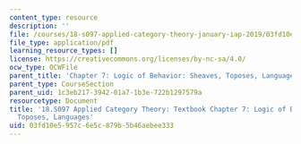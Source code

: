 ```yaml
---
content_type: resource
description: ''
file: /courses/18-s097-applied-category-theory-january-iap-2019/03fd10e5957c6e5c879b5b46aebee333_18-s097iap19ch7.pdf
file_type: application/pdf
learning_resource_types: []
license: https://creativecommons.org/licenses/by-nc-sa/4.0/
ocw_type: OCWFile
parent_title: 'Chapter 7: Logic of Behavior: Sheaves, Toposes, Languages'
parent_type: CourseSection
parent_uid: 1c3eb217-3942-01a7-1b3e-722b1297579a
resourcetype: Document
title: '18.S097 Applied Category Theory: Textbook Chapter 7: Logic of Behavior: Sheaves,
  Toposes, Languages'
uid: 03fd10e5-957c-6e5c-879b-5b46aebee333
---
```

